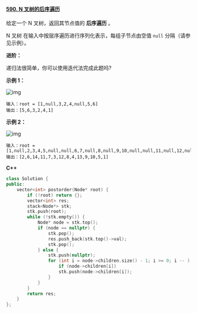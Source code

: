 #### [590. N 叉树的后序遍历](https://leetcode-cn.com/problems/n-ary-tree-postorder-traversal/)

给定一个 N 叉树，返回其节点值的 **后序遍历** 。

N 叉树 在输入中按层序遍历进行序列化表示，每组子节点由空值 `null` 分隔（请参见示例）。

 

**进阶：**

递归法很简单，你可以使用迭代法完成此题吗?

 

**示例 1：**

![img](https://assets.leetcode.com/uploads/2018/10/12/narytreeexample.png)

```
输入：root = [1,null,3,2,4,null,5,6]
输出：[5,6,3,2,4,1]
```

**示例 2：**

![img](https://assets.leetcode.com/uploads/2019/11/08/sample_4_964.png)

```
输入：root = [1,null,2,3,4,5,null,null,6,7,null,8,null,9,10,null,null,11,null,12,null,13,null,null,14]
输出：[2,6,14,11,7,3,12,8,4,13,9,10,5,1]
```

 **C++**

```c++
class Solution {
public:
    vector<int> postorder(Node* root) {
        if (!root) return {};
        vector<int> res;
        stack<Node*> stk;
        stk.push(root);
        while (!stk.empty()) {
            Node* node = stk.top();
            if (node == nullptr) {
                stk.pop();
                res.push_back(stk.top()->val);
                stk.pop();
            } else {
                stk.push(nullptr);
                for (int i = node->children.size() - 1; i >= 0; i -- )  {
                    if (node->children[i]) 
                    stk.push(node->children[i]);
                }
            }
        }
        return res;
    }
};
```

